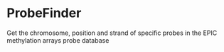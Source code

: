 # ProbeFinder
Get the chromosome, position and strand of specific probes in the EPIC methylation arrays probe database
